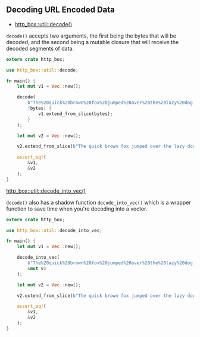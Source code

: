 ## Decoding URL Encoded Data

- [http_box::util::decode()](https://docs.rs/http-box/0.1.4/http_box/util/fn.decode.html)

`decode()` accepts two arguments, the first being the bytes that will be decoded, and the second
being a mutable closure that will receive the decoded segments of data.

```rust
extern crate http_box;

use http_box::util::decode;

fn main() {
    let mut v1 = Vec::new();

    decode(
        b"The%20quick%20brown%20fox%20jumped%20over%20the%20lazy%20dog.",
        |bytes| {
            v1.extend_from_slice(bytes);
        }
    );

    let mut v2 = Vec::new();

    v2.extend_from_slice(b"The quick brown fox jumped over the lazy dog.");

    assert_eq!(
        &v1,
        &v2
    );
}
```

[http_box::util::decode_into_vec()](https://docs.rs/http-box/0.1.4/http_box/util/fn.decode_into_vec.html)

`decode()` also has a shadow function `decode_into_vec()` which is a wrapper function to save time
when you're decoding into a vector.

```rust
extern crate http_box;

use http_box::util::decode_into_vec;

fn main() {
    let mut v1 = Vec::new();

    decode_into_vec(
        b"The%20quick%20brown%20fox%20jumped%20over%20the%20lazy%20dog.",
        &mut v1
    );

    let mut v2 = Vec::new();

    v2.extend_from_slice(b"The quick brown fox jumped over the lazy dog.");

    assert_eq!(
        &v1,
        &v2
    );
}
```
